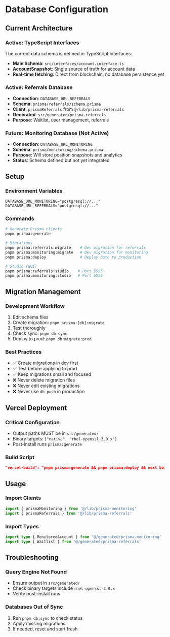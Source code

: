 # Database Configuration

## Current Architecture

### Active: TypeScript Interfaces
The current data schema is defined in TypeScript interfaces:
- **Main Schema**: `src/interfaces/account.interface.ts`
- **AccountSnapshot**: Single source of truth for account data
- **Real-time fetching**: Direct from blockchain, no database persistence yet

### Active: Referrals Database
- **Connection**: `DATABASE_URL_REFERRALS`
- **Schema**: `prisma/referrals/schema.prisma`
- **Client**: `prismaReferrals` from `@/lib/prisma-referrals`
- **Generated**: `src/generated/prisma-referrals`
- **Purpose**: Waitlist, user management, referrals

### Future: Monitoring Database (Not Active)
- **Connection**: `DATABASE_URL_MONITORING`
- **Schema**: `prisma/monitoring/schema.prisma`
- **Purpose**: Will store position snapshots and analytics
- **Status**: Schema defined but not yet integrated

## Setup

### Environment Variables
```env
DATABASE_URL_MONITORING="postgresql://..."
DATABASE_URL_REFERRALS="postgresql://..."
```

### Commands
```bash
# Generate Prisma clients
pnpm prisma:generate

# Migrations
pnpm prisma:referrals:migrate    # Dev migration for referrals
pnpm prisma:monitoring:migrate   # Dev migration for monitoring
pnpm prisma:deploy               # Deploy both to production

# Studio (GUI)
pnpm prisma:referrals:studio    # Port 5555
pnpm prisma:monitoring:studio   # Port 5556
```

## Migration Management

### Development Workflow
1. Edit schema files
2. Create migration: `pnpm prisma:[db]:migrate`
3. Test thoroughly
4. Check sync: `pnpm db:sync`
5. Deploy to prod: `pnpm db:migrate:prod`

### Best Practices
- ✅ Create migrations in dev first
- ✅ Test before applying to prod
- ✅ Keep migrations small and focused
- ❌ Never delete migration files
- ❌ Never edit existing migrations
- ❌ Never use `db push` in production

## Vercel Deployment

### Critical Configuration
- Output paths MUST be in `src/generated/`
- Binary targets: `["native", "rhel-openssl-3.0.x"]`
- Post-install runs `prisma:generate`

### Build Script
```json
"vercel-build": "pnpm prisma:generate && pnpm prisma:deploy && next build"
```

## Usage

### Import Clients
```typescript
import { prismaMonitoring } from '@/lib/prisma-monitoring'
import { prismaReferrals } from '@/lib/prisma-referrals'
```

### Import Types
```typescript
import type { MonitoredAccount } from '@/generated/prisma-monitoring'
import type { Waitlist } from '@/generated/prisma-referrals'
```

## Troubleshooting

### Query Engine Not Found
- Ensure output in `src/generated/`
- Check binary targets include `rhel-openssl-3.0.x`
- Verify post-install runs

### Databases Out of Sync
1. Run `pnpm db:sync` to check status
2. Apply missing migrations
3. If needed, reset and start fresh